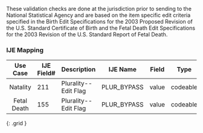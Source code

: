 These validation checks are done at the jurisdiction prior to sending to the National Statistical Agency and are based on the item specific edit criteria specified in the Birth Edit Specifications for the 2003 Proposed Revision of the U.S. Standard Certificate of Birth and the Fetal Death Edit Specifications for the 2003 Revision of the U.S. Standard Report of Fetal Death.
### IJE Mapping

| **Use Case** |  **IJE Field#**   |  **Description**  | **IJE Name**  |  **Field**  |  **Type**  | **Value Set**  |
| :---------: | --------------- | ------------ | ------------- | ---------- | ---------- | -------------- |
| Natality | 211 | Plurality--Edit Flag | PLUR_BYPASS | value |codeable |[PHVS_PluralityEditFlags_NCHS], See [Handling of edit flags] |
| Fetal Death | 155 | Plurality--Edit Flag | PLUR_BYPASS | value |codeable |[PHVS_PluralityEditFlags_NCHS], See [Handling of edit flags] |
{: .grid }
